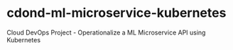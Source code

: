 # cdond-ml-microservice-kubernetes
Cloud DevOps Project - Operationalize a ML Microservice API using Kubernetes
